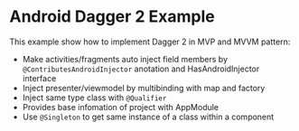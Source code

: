 # Android Dagger 2 Example
This example show how to implement Dagger 2 in MVP and MVVM pattern:
* Make activities/fragments auto inject field members by `@ContributesAndroidInjector` anotation and HasAndroidInjector interface
* Inject presenter/viewmodel by multibinding with map and factory
* Inject same type class with `@Qualifier`
* Provides base infomation of project with AppModule
* Use `@Singleton` to get same instance of a class within a component

